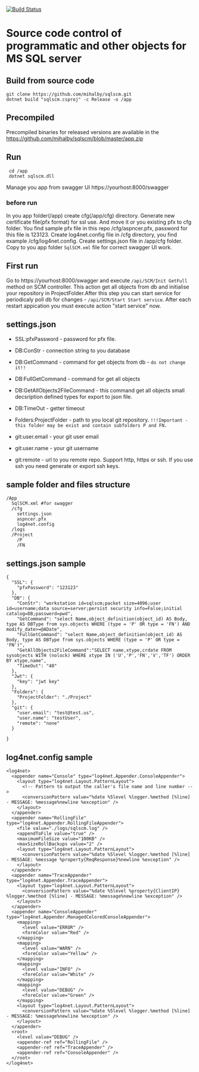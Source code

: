 [![Build Status](https://travis-ci.com/mihalby/sqlscm.svg?branch=master)](https://travis-ci.com/mihalby/sqlscm)
# Source code control of programmatic and other objects for MS SQL server

## Build from source code
 ```
 git clone https://github.com/mihalby/sqlscm.git
 dotnet build "sqlscm.csproj" -c Release -o /app
 ```
## Precompiled
 Precompiled binaries for released versions are available in the https://github.com/mihalby/sqlscm/blob/master/app.zip
## Run
```
 cd /app
 dotnet sqlscm.dll
```
Manage you app from swagger UI https://yourhost:8000/swagger
### before run
In you app folder(/app) create cfg(/app/cfg) directory. Generate new certificate file(pfx format) for ssl use. And move it or you existing pfx to cfg folder.  You find sample pfx file in this repo /cfg/aspncer.pfx, password for this file is 123123. 
Create log4net.config file in /cfg directory, you find example /cfg/log4net.config.
Create settings.json file in /app/cfg folder. Copy to you app folder `SqlSCM.xml` file for correct swagger UI work.

## First run
Go to https://yourhost:8000/swagger and execute `/api/SCM/Init GetFull` method on SCM controller. This action get all objects from db and initialise
your repository in ProjectFolder.After this step you can start service for periodicaly poll db for changes - `/api/SCM/Start Start service`.
After each restart appication you must execute action "start service" now.

## settings.json
- SSL:pfxPassword - password for pfx file.

- DB:ConStr - connection string to you database
- DB:GetCommand - command for get objects from db - `do not change it!!`
- DB:FullGetCommand - command for get all objects
- DB:GetAllObjects2FileCommand - this command get all objects small decsription defined types for export to json file.
- DB:TimeOut - getter timeout

- Folders:ProjectFolder - path to you local git repository. 
`!!!Important - this folder may be exist and contain subfolders P and FN.`

- git:user.email - your git user email
- git:user.name - your git username
- git:remote - url to you remote repo. Support http, https or ssh. If you use ssh you need generate or export ssh keys.

## sample folder and files structure
```
/App
  SqlSCM.xml #for swagger
  /cfg
    settings.json
    aspncer.pfx
    log4net.config
  /logs
  /Project
    /P
    /FN
```
## settings.json sample
```
{
  "SSL": {
    "pfxPassword": "123123"
  },
  "DB": {
    "ConStr": "workstation id=sqlscm;packet size=4096;user id=username;data source=server;persist security info=False;initial catalog=DB;password=pwd",
    "GetCommand": "select Name,object_definition(object_id) AS Body, type AS DBType from sys.objects WHERE (type = 'P' OR type = 'FN') AND modify_date>=@ADate",
    "FullGetCommand": "select Name,object_definition(object_id) AS Body, type AS DBType from sys.objects WHERE (type = 'P' OR type = 'FN')",
    "GetAllObjects2FileCommand":"SELECT name,xtype,crdate FROM sysobjects WITH (nolock) WHERE xtype IN ('U','P','FN','V','TF') ORDER BY xtype,name",
    "TimeOut": "40"
  },
  "Jwt": {
    "key": "jwt key"
  },
  "Folders": {
    "ProjectFolder": "./Project"
  },
  "git": {
    "user.email": "test@test.us",
    "user.name": "testUser",
    "remote": "none"
  }

}
```
## log4net.config sample
```
<log4net>
  <appender name="Console" type="log4net.Appender.ConsoleAppender">
    <layout type="log4net.Layout.PatternLayout">
      <!-- Pattern to output the caller's file name and line number -->
      <conversionPattern value="%date %5level %logger.%method [%line] - MESSAGE: %message%newline %exception" />
    </layout>
  </appender>
  <appender name="RollingFile" type="log4net.Appender.RollingFileAppender">
    <file value="./logs/sqlscm.log" />
    <appendToFile value="true" />
    <maximumFileSize value="100KB" />
    <maxSizeRollBackups value="2" />
    <layout type="log4net.Layout.PatternLayout">
      <conversionPattern value="%date %5level %logger.%method [%line] - MESSAGE: %message %property{ReqResponse}%newline %exception" />
    </layout>
  </appender>
  <appender name="TraceAppender" type="log4net.Appender.TraceAppender">
    <layout type="log4net.Layout.PatternLayout">
      <conversionPattern value="%date %5level %property{ClientIP} %logger.%method [%line] - MESSAGE: %message%newline %exception" />
    </layout>
  </appender>
  <appender name="ConsoleAppender" type="log4net.Appender.ManagedColoredConsoleAppender">
    <mapping>
      <level value="ERROR" />
      <foreColor value="Red" />
    </mapping>
    <mapping>
      <level value="WARN" />
      <foreColor value="Yellow" />
    </mapping>
    <mapping>
      <level value="INFO" />
      <foreColor value="White" />
    </mapping>
    <mapping>
      <level value="DEBUG" />
      <foreColor value="Green" />
    </mapping>
    <layout type="log4net.Layout.PatternLayout">
      <conversionPattern value="%date %5level %logger.%method [%line] - MESSAGE: %message%newline %exception" />
    </layout>
  </appender>
  <root>
    <level value="DEBUG" />
    <appender-ref ref="RollingFile" />
    <appender-ref ref="TraceAppender" />
    <appender-ref ref="ConsoleAppender" />
  </root>
</log4net>
```
